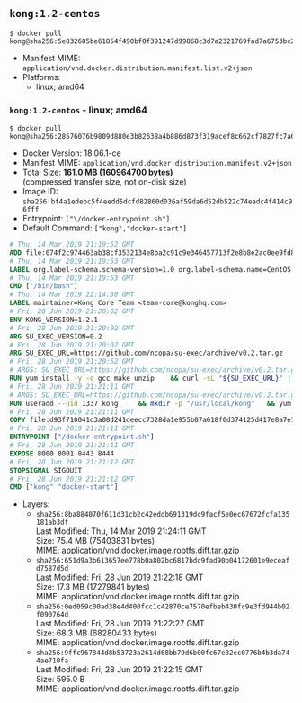 ## `kong:1.2-centos`

```console
$ docker pull kong@sha256:5e832685be61854f490bf0f391247d99868c3d7a2321769fad7a6753bc2fcc3b
```

-	Manifest MIME: `application/vnd.docker.distribution.manifest.list.v2+json`
-	Platforms:
	-	linux; amd64

### `kong:1.2-centos` - linux; amd64

```console
$ docker pull kong@sha256:28576076b9809d880e3b82638a4b886d873f319acef8c662cf7827fc7a6d0cd1
```

-	Docker Version: 18.06.1-ce
-	Manifest MIME: `application/vnd.docker.distribution.manifest.v2+json`
-	Total Size: **161.0 MB (160964700 bytes)**  
	(compressed transfer size, not on-disk size)
-	Image ID: `sha256:bf4a1edebc5f4eedd5dcfd82860d036af59da6d52db522c74eadc4f414c96fff`
-	Entrypoint: `["\/docker-entrypoint.sh"]`
-	Default Command: `["kong","docker-start"]`

```dockerfile
# Thu, 14 Mar 2019 21:19:52 GMT
ADD file:074f2c974463ab38cf3532134e8ba2c91c9e346457713f2e8b8e2ac0ee9fd83d in / 
# Thu, 14 Mar 2019 21:19:53 GMT
LABEL org.label-schema.schema-version=1.0 org.label-schema.name=CentOS Base Image org.label-schema.vendor=CentOS org.label-schema.license=GPLv2 org.label-schema.build-date=20190305
# Thu, 14 Mar 2019 21:19:53 GMT
CMD ["/bin/bash"]
# Thu, 14 Mar 2019 22:14:30 GMT
LABEL maintainer=Kong Core Team <team-core@konghq.com>
# Fri, 28 Jun 2019 21:20:02 GMT
ENV KONG_VERSION=1.2.1
# Fri, 28 Jun 2019 21:20:02 GMT
ARG SU_EXEC_VERSION=0.2
# Fri, 28 Jun 2019 21:20:02 GMT
ARG SU_EXEC_URL=https://github.com/ncopa/su-exec/archive/v0.2.tar.gz
# Fri, 28 Jun 2019 21:20:52 GMT
# ARGS: SU_EXEC_URL=https://github.com/ncopa/su-exec/archive/v0.2.tar.gz SU_EXEC_VERSION=0.2
RUN yum install -y -q gcc make unzip 	&& curl -sL "${SU_EXEC_URL}" | tar -C /tmp -zxf - 	&& make -C "/tmp/su-exec-${SU_EXEC_VERSION}" 	&& cp "/tmp/su-exec-${SU_EXEC_VERSION}/su-exec" /usr/bin 	&& rm -fr "/tmp/su-exec-${SU_EXEC_VERSION}" 	&& yum autoremove -y -q gcc make 	&& yum clean all -q 	&& rm -fr /var/cache/yum/* /tmp/yum_save*.yumtx /root/.pki
# Fri, 28 Jun 2019 21:21:11 GMT
# ARGS: SU_EXEC_URL=https://github.com/ncopa/su-exec/archive/v0.2.tar.gz SU_EXEC_VERSION=0.2
RUN useradd --uid 1337 kong 	&& mkdir -p "/usr/local/kong" 	&& yum install -y https://bintray.com/kong/kong-rpm/download_file?file_path=centos/7/kong-$KONG_VERSION.el7.noarch.rpm 	&& yum clean all 	&& chown -R kong:0 /usr/local/kong 	&& chmod -R g=u /usr/local/kong
# Fri, 28 Jun 2019 21:21:11 GMT
COPY file:d93f710041d3a08d241deecc7328da1e955b07a618f0d374125d417e8a7e1640 in /docker-entrypoint.sh 
# Fri, 28 Jun 2019 21:21:11 GMT
ENTRYPOINT ["/docker-entrypoint.sh"]
# Fri, 28 Jun 2019 21:21:11 GMT
EXPOSE 8000 8001 8443 8444
# Fri, 28 Jun 2019 21:21:12 GMT
STOPSIGNAL SIGQUIT
# Fri, 28 Jun 2019 21:21:12 GMT
CMD ["kong" "docker-start"]
```

-	Layers:
	-	`sha256:8ba884070f611d31cb2c42eddb691319dc9facf5e0ec67672fcfa135181ab3df`  
		Last Modified: Thu, 14 Mar 2019 21:24:11 GMT  
		Size: 75.4 MB (75403831 bytes)  
		MIME: application/vnd.docker.image.rootfs.diff.tar.gzip
	-	`sha256:651d9a3b613657ee778b0a802bc6817bdc9fad90b04172601e9eceafd7587d5d`  
		Last Modified: Fri, 28 Jun 2019 21:22:18 GMT  
		Size: 17.3 MB (17279841 bytes)  
		MIME: application/vnd.docker.image.rootfs.diff.tar.gzip
	-	`sha256:0ed059c00ad38e4d400fcc1c42870ce7570efbeb430fc9e3fd944b02f090764d`  
		Last Modified: Fri, 28 Jun 2019 21:22:27 GMT  
		Size: 68.3 MB (68280433 bytes)  
		MIME: application/vnd.docker.image.rootfs.diff.tar.gzip
	-	`sha256:9ffc967844d8b53723a2614d68bb79d6b00fc67e82ec0776b4b3da744ae710fa`  
		Last Modified: Fri, 28 Jun 2019 21:22:15 GMT  
		Size: 595.0 B  
		MIME: application/vnd.docker.image.rootfs.diff.tar.gzip
